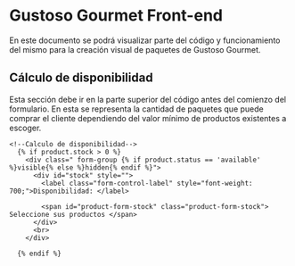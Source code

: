 # Gustoso Gourmet Front-end
En este documento se podrá visualizar parte del código y funcionamiento del mismo para la creación visual de paquetes de Gustoso Gourmet.

## Cálculo de disponibilidad
Esta sección debe ir en la parte superior del código antes del comienzo del formulario. En esta se representa la cantidad de paquetes que puede comprar el cliente dependiendo del valor mínimo de productos existentes a escoger.

```
<!--Calculo de disponibilidad-->
  {% if product.stock > 0 %}
    <div class=" form-group {% if product.status == 'available' %}visible{% else %}hidden{% endif %}">
      <div id="stock" style="">
        <label class="form-control-label" style="font-weight: 700;">Disponibilidad: </label>
        
        <span id="product-form-stock" class="product-form-stock"> Seleccione sus productos </span>
      </div>
      <br>
    </div>
    
  {% endif %}
```
